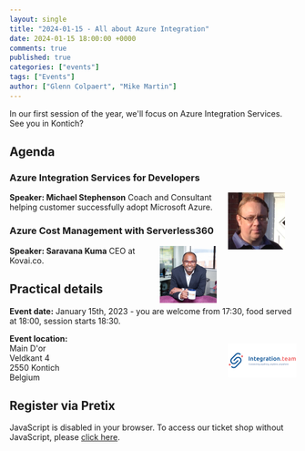 ```yaml
---
layout: single
title: "2024-01-15 - All about Azure Integration"
date: 2024-01-15 18:00:00 +0000
comments: true
published: true
categories: ["events"]
tags: ["Events"]
author: ["Glenn Colpaert", "Mike Martin"]
---
```


In our first session of the year, we'll focus on Azure Integration Services. See you in Kontich?

## Agenda

### Azure Integration Services for Developers

<img src="/assets/media/speakers/michael-stephenson.jpg" alt="Michael Stephenson" align="right" height="100" width="100" style="margin-right: 20px;">

**Speaker: Michael Stephenson** Coach and Consultant helping customer successfully adopt Microsoft Azure.

### Azure Cost Management with Serverless360

<img src="/assets/media/speakers/saravana-kuma.jpg" alt="Saravana Kuma" align="right" height="100" width="100" style="margin-right: 20px;">

**Speaker: Saravana Kuma** CEO at Kovai.co.

## Practical details

**Event date:** January 15th, 2023 - you are welcome from 17:30, food served at 18:00, session starts 18:30.

**Event location:**<br />
<img width="120" height="60" align="right" alt="Axxess" src="/assets/media/sponsors/logo-integrationteam.png">Main D'or<br/>
Veldkant 4 <br/>
2550 Kontich<br/>
Belgium

## Register via Pretix

<link rel="stylesheet" type="text/css" href="https://pretix.eu/azug/20240115/widget/v1.css">
<script type="text/javascript" src="https://pretix.eu/widget/v1.en.js" async></script>
<pretix-widget event="https://pretix.eu/azug/20240115/"></pretix-widget>
<noscript>
   <div class="pretix-widget">
        <div class="pretix-widget-info-message">
            JavaScript is disabled in your browser. To access our ticket shop without JavaScript, please <a target="_blank" rel="noopener" href="https://pretix.eu/azug/20240115/">click here</a>.
        </div>
    </div>
</noscript>
